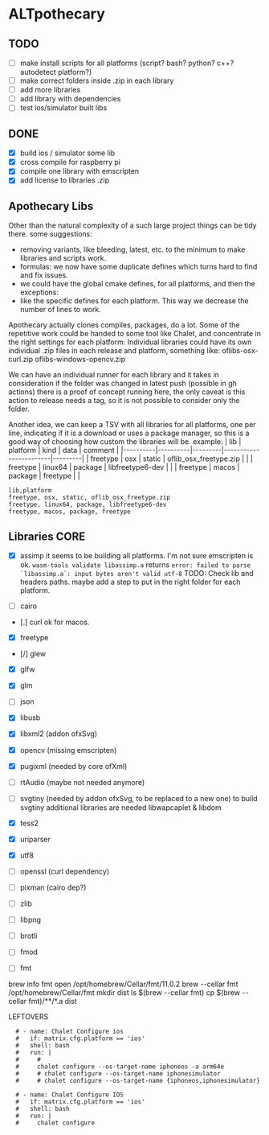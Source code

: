# ALTpothecary

## TODO
- [ ] make install scripts for all platforms (script? bash? python? c++? autodetect platform?)
- [ ] make correct folders inside .zip in each library
- [ ] add more libraries
- [ ] add library with dependencies
- [ ] test ios/simulator built libs

## DONE
- [x] build ios / simulator some lib
- [x] cross compile for raspberry pi
- [x] compile one library with emscripten
- [x] add license to libraries .zip

## Apothecary Libs
Other than the natural complexity of a such large project things can be tidy there. some suggestions:
- removing variants, like bleeding, latest, etc. to the minimum to make libraries and scripts work.
- formulas: we now have some duplicate defines which turns hard to find and fix issues.
- we could have the global cmake defines, for all platforms, and then the exceptions:
- like the specific defines for each platform. This way we decrease the number of lines to work.

Apothecary actually clones compiles, packages, do a lot. Some of the repetitive work could be handed to some tool like Chalet, and concentrate in the right settings for each platform:
Individual libraries could have its own individual .zip files in each release and platform, something like:
oflibs-osx-curl.zip
oflibs-windows-opencv.zip

We can have an individual runner for each library and it takes in consideration if the folder was changed in latest push (possible in gh actions)
there is a proof of concept running here, the only caveat is this action to release needs a tag, so it is not possible to consider only the folder.

Another idea, we can keep a TSV with all libraries for all platforms, one per line, indicating if it is a download or uses a package manager, so this is a good way of choosing how custom the libraries will be.
example:
| lib      | platform | kind    | data                   | comment |
|----------|----------|---------|------------------------|---------|
| freetype | osx      | static  | oflib_osx_freetype.zip |         |
| freetype | linux64  | package | libfreetype6-dev       |         |
| freetype | macos    | package | freetype               |         |


```csv
lib,platform
freetype, osx, static, oflib_osx_freetype.zip
freetype, linux64, package, libfreetype6-dev
freetype, macos, package, freetype
```

## Libraries CORE


- [x] assimp
it seems to be building all platforms.
I'm not sure emscripten is ok. ```wasm-tools validate libassimp.a``` returns
```error: failed to parse `libassimp.a`: input bytes aren't valid utf-8```
TODO: Check lib and headers paths. maybe add a step to put in the right folder for each platform.

- [ ] cairo
- [.] curl
ok for macos.
- [x] freetype
- [/] glew
- [x] glfw
- [x] glm
- [ ] json
- [x] libusb
- [x] libxml2 (addon ofxSvg)
- [x] opencv (missing emscripten)
- [x] pugixml (needed by core ofXml)
- [ ] rtAudio (maybe not needed anymore)
- [ ] svgtiny (needed by addon ofxSvg, to be replaced to a new one)
to build svgtiny additional libraries are needed libwapcaplet & libdom
- [x] tess2
- [x] uriparser
- [x] utf8

- [ ] openssl (curl dependency)
- [ ] pixman (cairo dep?)
- [ ] zlib
- [ ] libpng
- [ ] brotli
- [ ] fmod
- [ ] fmt


brew info fmt
open /opt/homebrew/Cellar/fmt/11.0.2
brew --cellar fmt
/opt/homebrew/Cellar/fmt
mkdir dist
ls $(brew --cellar fmt)
cp $(brew --cellar fmt)/**/*.a dist



LEFTOVERS

      # - name: Chalet Configure ios
      #   if: matrix.cfg.platform == 'ios'
      #   shell: bash
      #   run: |
      #     #
      #     chalet configure --os-target-name iphoneos -a arm64e
      #     # chalet configure --os-target-name iphonesimulator
      #     # chalet configure --os-target-name {iphoneos,iphonesimulator}

      # - name: Chalet Configure IOS
      #   if: matrix.cfg.platform == 'ios'
      #   shell: bash
      #   run: |
      #     chalet configure
